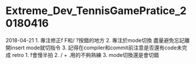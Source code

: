 # Extreme_Dev_TennisGamePratice_20180416
2018-04-21 1. 專注修正f F和/ ?按錯的地方  2. 專注於mode切換 盡量避免忘記離開insert mode就切指令  3. 記得在compiler和commit前注意是否還有code未完成 
retro 1. f會慢半拍 2. / + .用的不夠熟練 3. mode切換還是會切錯
